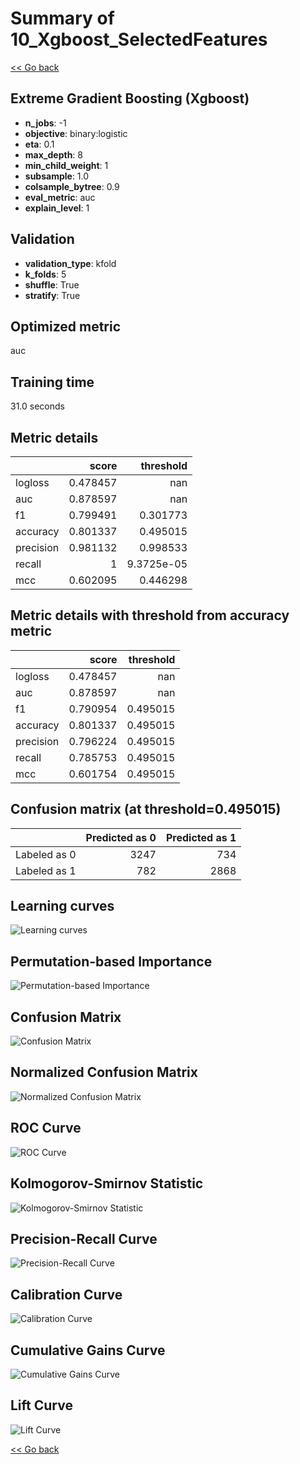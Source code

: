 # Summary of 10_Xgboost_SelectedFeatures

[<< Go back](../README.md)


## Extreme Gradient Boosting (Xgboost)
- **n_jobs**: -1
- **objective**: binary:logistic
- **eta**: 0.1
- **max_depth**: 8
- **min_child_weight**: 1
- **subsample**: 1.0
- **colsample_bytree**: 0.9
- **eval_metric**: auc
- **explain_level**: 1

## Validation
 - **validation_type**: kfold
 - **k_folds**: 5
 - **shuffle**: True
 - **stratify**: True

## Optimized metric
auc

## Training time

31.0 seconds

## Metric details
|           |    score |    threshold |
|:----------|---------:|-------------:|
| logloss   | 0.478457 | nan          |
| auc       | 0.878597 | nan          |
| f1        | 0.799491 |   0.301773   |
| accuracy  | 0.801337 |   0.495015   |
| precision | 0.981132 |   0.998533   |
| recall    | 1        |   9.3725e-05 |
| mcc       | 0.602095 |   0.446298   |


## Metric details with threshold from accuracy metric
|           |    score |   threshold |
|:----------|---------:|------------:|
| logloss   | 0.478457 |  nan        |
| auc       | 0.878597 |  nan        |
| f1        | 0.790954 |    0.495015 |
| accuracy  | 0.801337 |    0.495015 |
| precision | 0.796224 |    0.495015 |
| recall    | 0.785753 |    0.495015 |
| mcc       | 0.601754 |    0.495015 |


## Confusion matrix (at threshold=0.495015)
|              |   Predicted as 0 |   Predicted as 1 |
|:-------------|-----------------:|-----------------:|
| Labeled as 0 |             3247 |              734 |
| Labeled as 1 |              782 |             2868 |

## Learning curves
![Learning curves](learning_curves.png)

## Permutation-based Importance
![Permutation-based Importance](permutation_importance.png)
## Confusion Matrix

![Confusion Matrix](confusion_matrix.png)


## Normalized Confusion Matrix

![Normalized Confusion Matrix](confusion_matrix_normalized.png)


## ROC Curve

![ROC Curve](roc_curve.png)


## Kolmogorov-Smirnov Statistic

![Kolmogorov-Smirnov Statistic](ks_statistic.png)


## Precision-Recall Curve

![Precision-Recall Curve](precision_recall_curve.png)


## Calibration Curve

![Calibration Curve](calibration_curve_curve.png)


## Cumulative Gains Curve

![Cumulative Gains Curve](cumulative_gains_curve.png)


## Lift Curve

![Lift Curve](lift_curve.png)



[<< Go back](../README.md)
